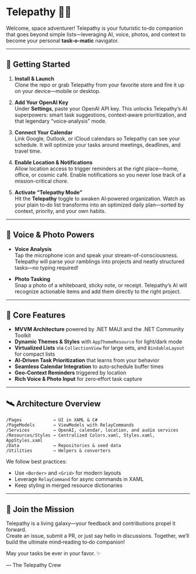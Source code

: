 # Telepathy 🚀✨

Welcome, space adventurer! Telepathy is your futuristic to‑do companion that goes beyond simple lists—leveraging AI, voice, photos, and context to become your personal **task-o-matic** navigator.

---

## 🚀 Getting Started

1. **Install & Launch**  
   Clone the repo or grab Telepathy from your favorite store and fire it up on your device—mobile or desktop.

2. **Add Your OpenAI Key**  
   Under **Settings**, paste your OpenAI API key. This unlocks Telepathy’s AI superpowers: smart task suggestions, context‑aware prioritization, and that legendary “voice‐analysis” mode.

3. **Connect Your Calendar**  
   Link Google, Outlook, or iCloud calendars so Telepathy can see your schedule. It will optimize your tasks around meetings, deadlines, and travel time.

4. **Enable Location & Notifications**  
   Allow location access to trigger reminders at the right place—home, office, or cosmic café. Enable notifications so you never lose track of a mission-critical chore.

5. **Activate “Telepathy Mode”**  
   Hit the **Telepathy** toggle to awaken AI‑powered organization. Watch as your plain to‑do list transforms into an optimized daily plan—sorted by context, priority, and your own habits.

---

## 🎤 Voice & Photo Powers

- **Voice Analysis**  
  Tap the microphone icon and speak your stream-of-consciousness. Telepathy will parse your ramblings into projects and neatly structured tasks—no typing required!

- **Photo Tasking**  
  Snap a photo of a whiteboard, sticky note, or receipt. Telepathy’s AI will recognize actionable items and add them directly to the right project.

---

## 🔧 Core Features

- **MVVM Architecture** powered by .NET MAUI and the .NET Community Toolkit  
- **Dynamic Themes & Styles** with `AppThemeResource` for light/dark mode  
- **Virtualized Lists** via `CollectionView` for large sets, and `BindableLayout` for compact lists  
- **AI‑Driven Task Prioritization** that learns from your behavior  
- **Seamless Calendar Integration** to auto‑schedule buffer times  
- **Geo‑Context Reminders** triggered by location  
- **Rich Voice & Photo Input** for zero‑effort task capture  

---

## 🛰️ Architecture Overview

```
/Pages            → UI in XAML & C#  
/PageModels       → ViewModels with RelayCommands  
/Services         → OpenAI, calendar, location, and audio services  
/Resources/Styles → Centralized Colors.xaml, Styles.xaml, AppStyles.xaml  
/Data             → Repositories & seed data  
/Utilities        → Helpers & converters  
```

We follow best practices:
- Use `<Border>` and `<Grid>` for modern layouts  
- Leverage `RelayCommand` for async commands in XAML  
- Keep styling in merged resource dictionaries  

---

## 🌌 Join the Mission

Telepathy is a living galaxy—your feedback and contributions propel it forward.  
Create an issue, submit a PR, or just say hello in discussions. Together, we’ll build the ultimate mind‑reading to‑do companion!  

May your tasks be ever in your favor. ✨  

— The Telepathy Crew